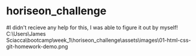 # horiseon_challenge
#I didn't recieve any help for this, I was able to figure it out by myself!
C:\Users\James Sciacca\bootcamp\week_1\horiseon_challenge\assets\images\01-html-css-git-homework-demo.png

